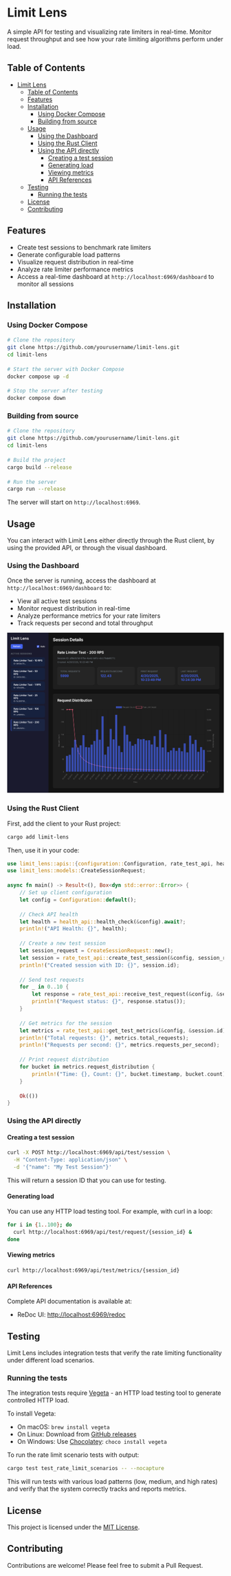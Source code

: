 # Limit Lens

A simple API for testing and visualizing rate limiters in real-time. Monitor request throughput and see how your rate limiting algorithms perform under load.

## Table of Contents

- [Limit Lens](#limit-lens)
  - [Table of Contents](#table-of-contents)
  - [Features](#features)
  - [Installation](#installation)
    - [Using Docker Compose](#using-docker-compose)
    - [Building from source](#building-from-source)
  - [Usage](#usage)
    - [Using the Dashboard](#using-the-dashboard)
    - [Using the Rust Client](#using-the-rust-client)
    - [Using the API directly](#using-the-api-directly)
      - [Creating a test session](#creating-a-test-session)
      - [Generating load](#generating-load)
      - [Viewing metrics](#viewing-metrics)
      - [API References](#api-references)
  - [Testing](#testing)
    - [Running the tests](#running-the-tests)
  - [License](#license)
  - [Contributing](#contributing)

## Features

- Create test sessions to benchmark rate limiters
- Generate configurable load patterns
- Visualize request distribution in real-time
- Analyze rate limiter performance metrics
- Access a real-time dashboard at `http://localhost:6969/dashboard` to monitor all sessions

## Installation

### Using Docker Compose

```bash
# Clone the repository
git clone https://github.com/yourusername/limit-lens.git
cd limit-lens

# Start the server with Docker Compose
docker compose up -d

# Stop the server after testing
docker compose down
```
### Building from source

```bash
# Clone the repository
git clone https://github.com/yourusername/limit-lens.git
cd limit-lens

# Build the project
cargo build --release

# Run the server
cargo run --release
```

The server will start on `http://localhost:6969`.

## Usage

You can interact with Limit Lens either directly through the Rust client, by using the provided API, or through the visual dashboard.

### Using the Dashboard

Once the server is running, access the dashboard at `http://localhost:6969/dashboard` to:
- View all active test sessions
- Monitor request distribution in real-time
- Analyze performance metrics for your rate limiters
- Track requests per second and total throughput

![Dashboard](./docs/dashboard.png)

### Using the Rust Client

First, add the client to your Rust project:

```bash
cargo add limit-lens
```

Then, use it in your code:

```rust
use limit_lens::apis::{configuration::Configuration, rate_test_api, health_api};
use limit_lens::models::CreateSessionRequest;

async fn main() -> Result<(), Box<dyn std::error::Error>> {
    // Set up client configuration
    let config = Configuration::default();
    
    // Check API health
    let health = health_api::health_check(&config).await?;
    println!("API Health: {}", health);
    
    // Create a new test session
    let session_request = CreateSessionRequest::new();
    let session = rate_test_api::create_test_session(&config, session_request).await?;
    println!("Created session with ID: {}", session.id);
    
    // Send test requests
    for _ in 0..10 {
        let response = rate_test_api::receive_test_request(&config, &session.id).await?;
        println!("Request status: {}", response.status());
    }
    
    // Get metrics for the session
    let metrics = rate_test_api::get_test_metrics(&config, &session.id).await?;
    println!("Total requests: {}", metrics.total_requests);
    println!("Requests per second: {}", metrics.requests_per_second);
    
    // Print request distribution
    for bucket in metrics.request_distribution {
        println!("Time: {}, Count: {}", bucket.timestamp, bucket.count);
    }
    
    Ok(())
}
```

### Using the API directly

#### Creating a test session

```bash
curl -X POST http://localhost:6969/api/test/session \
  -H "Content-Type: application/json" \
  -d '{"name": "My Test Session"}'
```

This will return a session ID that you can use for testing.

#### Generating load

You can use any HTTP load testing tool. For example, with curl in a loop:

```bash
for i in {1..100}; do
  curl http://localhost:6969/api/test/request/{session_id} &
done
```

#### Viewing metrics

```bash
curl http://localhost:6969/api/test/metrics/{session_id}
```

#### API References

Complete API documentation is available at:

- ReDoc UI: [http://localhost:6969/redoc](http://localhost:6969/redoc)

## Testing

Limit Lens includes integration tests that verify the rate limiting functionality under different load scenarios.

### Running the tests

The integration tests require [Vegeta](https://github.com/tsenart/vegeta) - an HTTP load testing tool to generate controlled HTTP load.

To install Vegeta:
- On macOS: `brew install vegeta`
- On Linux: Download from [GitHub releases](https://github.com/tsenart/vegeta/releases)
- On Windows: Use [Chocolatey](https://chocolatey.org/): `choco install vegeta`

To run the rate limit scenario tests with output:

```bash
cargo test test_rate_limit_scenarios -- --nocapture
```

This will run tests with various load patterns (low, medium, and high rates) and verify that the system correctly tracks and reports metrics.

## License

This project is licensed under the [MIT License](./LICENSE).

## Contributing

Contributions are welcome! Please feel free to submit a Pull Request.
